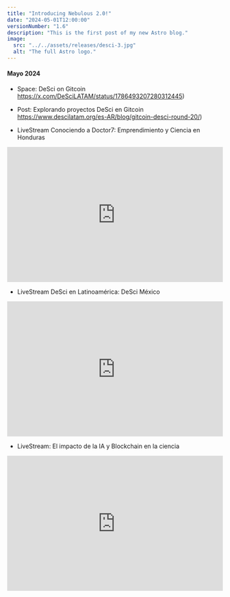 ```yaml
---
title: "Introducing Nebulous 2.0!"
date: "2024-05-01T12:00:00" 
versionNumber: "1.6"
description: "This is the first post of my new Astro blog."
image:
  src: "../../assets/releases/desci-3.jpg"
  alt: "The full Astro logo."
---
```

#### Mayo 2024
-	Space: DeSci on Gitcoin
https://x.com/DeSciLATAM/status/1786493207280312445)

- Post: Explorando proyectos DeSci en Gitcoin
https://www.descilatam.org/es-AR/blog/gitcoin-desci-round-20/)

- LiveStream Conociendo a Doctor7: Emprendimiento y Ciencia en Honduras
<iframe width="100%" height="315" src="https://www.youtube.com/embed/D6Jg9r5EWXc?si=s8R0CumuffRLWGMT" title="YouTube video player" frameborder="0" allow="accelerometer; autoplay; clipboard-write; encrypted-media; gyroscope; picture-in-picture; web-share" referrerpolicy="strict-origin-when-cross-origin" allowfullscreen></iframe>

- LiveStream DeSci en Latinoamérica: DeSci México
<iframe width="100%" height="315" src="https://www.youtube.com/live/zAikUCPTEH4" title="YouTube video player" frameborder="0" allow="accelerometer; autoplay; clipboard-write; encrypted-media; gyroscope; picture-in-picture; web-share" referrerpolicy="strict-origin-when-cross-origin" allowfullscreen></iframe>

- LiveStream: El impacto de la IA y Blockchain en la ciencia
<iframe width="100%" height="315" src="https://www.youtube.com/live/dYg4HnPBhPk?si=HbkX0o1uRfZaoSR7" title="YouTube video player" frameborder="0" allow="accelerometer; autoplay; clipboard-write; encrypted-media; gyroscope; picture-in-picture; web-share" referrerpolicy="strict-origin-when-cross-origin" allowfullscreen></iframe>
